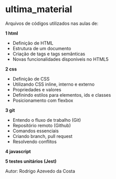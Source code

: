 # ultima_material
Arquivos de códigos utilizados nas aulas de:
 
**1 html**
  - Definição de HTML
  - Estrutura de um documento
  - Criação de tags e tags semânticas
  - Novas funcionalidades disponíveis no HTML5
  
**2 css**
  - Definição de CSS
  - Utilizando CSS inline, interno e externo
  - Propriedades e valores
  - Definindo estilos para elementos, ids e classes
  - Posicionamento com flexbox
  
**3 git**
  - Entendo o fluxo de trabalho (Git)
  - Repositório remoto (Github)
  - Comandos essenciais
  - Criando branch, pull request
  - Resolvendo conflitos
  
**4 javascript**

**5 testes unitários (Jest)**

Autor: Rodrigo Azevedo da Costa
